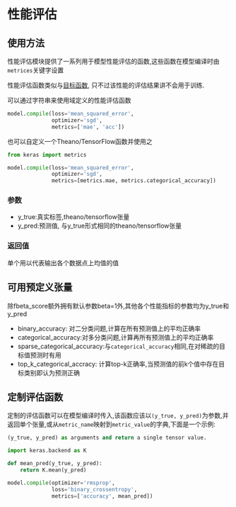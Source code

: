 # 性能评估

## 使用方法

性能评估模块提供了一系列用于模型性能评估的函数,这些函数在模型编译时由`metrices`关键字设置

性能评估函数类似与[目标函数](objectives.md), 只不过该性能的评估结果讲不会用于训练.

可以通过字符串来使用域定义的性能评估函数
```python
model.compile(loss='mean_squared_error',
              optimizer='sgd',
              metrics=['mae', 'acc'])
```
也可以自定义一个Theano/TensorFlow函数并使用之
```python
from keras import metrics

model.compile(loss='mean_squared_error',
              optimizer='sgd',
              metrics=[metrics.mae, metrics.categorical_accuracy])
```
### 参数

* y_true:真实标签,theano/tensorflow张量
* y_pred:预测值, 与y_true形式相同的theano/tensorflow张量

### 返回值

单个用以代表输出各个数据点上均值的值

## 可用预定义张量

除fbeta_score额外拥有默认参数beta=1外,其他各个性能指标的参数均为y_true和y_pred

* binary_accuracy: 对二分类问题,计算在所有预测值上的平均正确率
* categorical_accuracy:对多分类问题,计算再所有预测值上的平均正确率
* sparse_categorical_accuracy:与`categorical_accuracy`相同,在对稀疏的目标值预测时有用
* top_k_categorical_accracy: 计算top-k正确率,当预测值的前k个值中存在目标类别即认为预测正确

## 定制评估函数

定制的评估函数可以在模型编译时传入,该函数应该以`(y_true, y_pred)`为参数,并返回单个张量,或从`metric_name`映射到`metric_value`的字典,下面是一个示例:

```python
(y_true, y_pred) as arguments and return a single tensor value.

import keras.backend as K

def mean_pred(y_true, y_pred):
    return K.mean(y_pred)

model.compile(optimizer='rmsprop',
              loss='binary_crossentropy',
              metrics=['accuracy', mean_pred])

```
